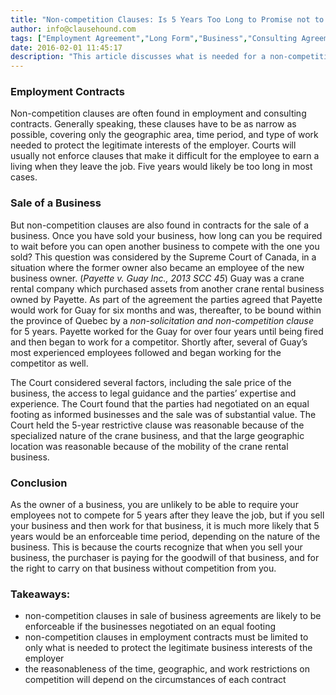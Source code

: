 ```yaml
---
title: "Non-competition Clauses: Is 5 Years Too Long to Promise not to Compete?"
author: info@clausehound.com
tags: ["Employment Agreement","Long Form","Business","Consulting Agreement","Non-competition","Commercial Activities"]
date: 2016-02-01 11:45:17
description: "This article discusses what is needed for a non-competition clause to be enforceable, specifically if 5 years is too long for a non-compete to be enforceable."
---
```


### Employment Contracts

Non-competition clauses are often found in employment and consulting contracts. Generally speaking, these clauses have to be as narrow as possible, covering only the geographic area, time period, and type of work needed to protect the legitimate interests of the employer. Courts will usually not enforce clauses that make it difficult for the employee to earn a living when they leave the job. Five years would likely be too long in most cases.

### Sale of a Business

But non-competition clauses are also found in contracts for the sale of a business. Once you have sold your business, how long can you be required to wait before you can open another business to compete with the one you sold? This question was considered by the Supreme Court of Canada, in a situation where the former owner also became an employee of the new business owner. (*Payette v. Guay Inc., 2013 SCC 45*) Guay was a crane rental company which purchased assets from another crane rental business owned by Payette. As part of the agreement the parties agreed that Payette would work for Guay for six months and was, thereafter, to be bound within the province of Quebec by a *non-solicitation and non-competition clause* for 5 years. Payette worked for the Guay for over four years until being fired and then began to work for a competitor. Shortly after, several of Guay’s most experienced employees followed and began working for the competitor as well. 

The Court considered several factors, including the sale price of the business, the access to legal guidance and the parties’ expertise and experience. The Court found that the parties had negotiated on an equal footing as informed businesses and the sale was of substantial value. The Court held the 5-year restrictive clause was reasonable because of the specialized nature of the crane business, and that the large geographic location was reasonable because of the mobility of the crane rental business.

### Conclusion

As the owner of a business, you are unlikely to be able to require your employees not to compete for 5 years after they leave the job, but if you sell your business and then work for that business, it is much more likely that 5 years would be an enforceable time period, depending on the nature of the business. This is because the courts recognize that when you sell your business, the purchaser is paying for the goodwill of that business, and for the right to carry on that business without competition from you.

### Takeaways:

- non-competition clauses in sale of business agreements are likely to be enforceable if the businesses negotiated on an equal footing
- non-competition clauses in employment contracts must be limited to only what is needed to protect the legitimate business interests of the employer
- the reasonableness of the time, geographic, and work restrictions on competition will depend on the circumstances of each contract
